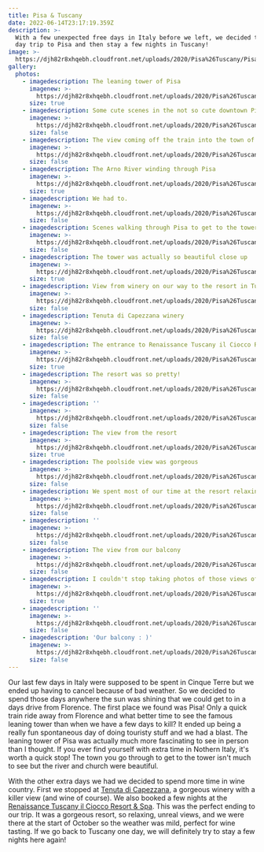 ```yaml
---
title: Pisa & Tuscany
date: 2022-06-14T23:17:19.359Z
description: >-
  With a few unexpected free days in Italy before we left, we decided to make a
  day trip to Pisa and then stay a few nights in Tuscany!
image: >-
  https://djh82r8xhqebh.cloudfront.net/uploads/2020/Pisa%26Tuscany/Pisa%26Tuscany_Blog-1.jpg
gallery:
  photos:
    - imagedescription: The leaning tower of Pisa
      imagenew: >-
        https://djh82r8xhqebh.cloudfront.net/uploads/2020/Pisa%26Tuscany/Pisa%26Tuscany_Blog-6.jpg
      size: true
    - imagedescription: Some cute scenes in the not so cute downtown Pisa
      imagenew: >-
        https://djh82r8xhqebh.cloudfront.net/uploads/2020/Pisa%26Tuscany/Pisa%26Tuscany_Blog-4.jpg
      size: false
    - imagedescription: The view coming off the train into the town of Pisa
      imagenew: >-
        https://djh82r8xhqebh.cloudfront.net/uploads/2020/Pisa%26Tuscany/Pisa%26Tuscany_Blog-1.jpg
      size: false
    - imagedescription: The Arno River winding through Pisa
      imagenew: >-
        https://djh82r8xhqebh.cloudfront.net/uploads/2020/Pisa%26Tuscany/Pisa%26Tuscany_Blog-3.jpg
      size: true
    - imagedescription: We had to.
      imagenew: >-
        https://djh82r8xhqebh.cloudfront.net/uploads/2020/Pisa%26Tuscany/Pisa%26Tuscany_Blog-5.jpg
      size: false
    - imagedescription: Scenes walking through Pisa to get to the tower
      imagenew: >-
        https://djh82r8xhqebh.cloudfront.net/uploads/2020/Pisa%26Tuscany/Pisa%26Tuscany_Blog-2.jpg
      size: false
    - imagedescription: The tower was actually so beautiful close up
      imagenew: >-
        https://djh82r8xhqebh.cloudfront.net/uploads/2020/Pisa%26Tuscany/Pisa%26Tuscany_Blog-7.jpg
      size: true
    - imagedescription: View from winery on our way to the resort in Tuscany
      imagenew: >-
        https://djh82r8xhqebh.cloudfront.net/uploads/2020/Pisa%26Tuscany/Pisa%26Tuscany_Blog-8.jpg
      size: false
    - imagedescription: Tenuta di Capezzana winery
      imagenew: >-
        https://djh82r8xhqebh.cloudfront.net/uploads/2020/Pisa%26Tuscany/Pisa%26Tuscany_Blog-9.jpg
      size: false
    - imagedescription: The entrance to Renaissance Tuscany il Ciocco Resort & Spa
      imagenew: >-
        https://djh82r8xhqebh.cloudfront.net/uploads/2020/Pisa%26Tuscany/Pisa%26Tuscany_Blog-12.jpg
      size: true
    - imagedescription: The resort was so pretty!
      imagenew: >-
        https://djh82r8xhqebh.cloudfront.net/uploads/2020/Pisa%26Tuscany/Pisa%26Tuscany_Blog-14.jpg
      size: false
    - imagedescription: ''
      imagenew: >-
        https://djh82r8xhqebh.cloudfront.net/uploads/2020/Pisa%26Tuscany/Pisa%26Tuscany_Blog-13.jpg
      size: false
    - imagedescription: The view from the resort
      imagenew: >-
        https://djh82r8xhqebh.cloudfront.net/uploads/2020/Pisa%26Tuscany/Pisa%26Tuscany_Blog-11.jpg
      size: true
    - imagedescription: The poolside view was gorgeous
      imagenew: >-
        https://djh82r8xhqebh.cloudfront.net/uploads/2020/Pisa%26Tuscany/Pisa%26Tuscany_Blog-15.jpg
      size: false
    - imagedescription: We spent most of our time at the resort relaxing by the pool
      imagenew: >-
        https://djh82r8xhqebh.cloudfront.net/uploads/2020/Pisa%26Tuscany/Pisa%26Tuscany_Blog-19.jpg
      size: false
    - imagedescription: ''
      imagenew: >-
        https://djh82r8xhqebh.cloudfront.net/uploads/2020/Pisa%26Tuscany/Pisa%26Tuscany_Blog-16.jpg
      size: false
    - imagedescription: The view from our balcony
      imagenew: >-
        https://djh82r8xhqebh.cloudfront.net/uploads/2020/Pisa%26Tuscany/Pisa%26Tuscany_Blog-10.jpg
      size: false
    - imagedescription: I couldn't stop taking photos of those views of Tuscany!
      imagenew: >-
        https://djh82r8xhqebh.cloudfront.net/uploads/2020/Pisa%26Tuscany/Pisa%26Tuscany_Blog-18.jpg
      size: true
    - imagedescription: ''
      imagenew: >-
        https://djh82r8xhqebh.cloudfront.net/uploads/2020/Pisa%26Tuscany/Pisa%26Tuscany_Blog-17.jpg
      size: false
    - imagedescription: 'Our balcony : )'
      imagenew: >-
        https://djh82r8xhqebh.cloudfront.net/uploads/2020/Pisa%26Tuscany/Pisa%26Tuscany_Blog-20.jpg
      size: false
---
```

Our last few days in Italy were supposed to be spent in Cinque Terre but we ended up having to cancel because of bad weather. So we decided to spend those days anywhere the sun was shining that we could get to in a days drive from Florence. The first place we found was Pisa! Only a quick train ride away from Florence and what better time to see the famous leaning tower than when we have a few days to kill? It ended up being a really fun spontaneous day of doing touristy stuff and we had a blast. The leaning tower of Pisa was actually much more fascinating to see in person than I thought. If you ever find yourself with extra time in Nothern Italy, it's worth a quick stop! The town you go through to get to the tower isn't much to see but the river and church were beautiful.

With the other extra days we had we decided to spend more time in wine country. First we stopped at [Tenuta di Capezzana](https://goo.gl/maps/Tmi53tHukzxMo93A7), a gorgeous winery with a killer view (and wine of course).  We also booked a few nights at the [Renaissance Tuscany il Ciocco Resort & Spa](https://goo.gl/maps/a7YcZe7WP9rET8PU8). This was the perfect ending to our trip.  It was a gorgeous resort, so relaxing, unreal views, and we were there at the start of October so the weather was mild, perfect for wine tasting. If we go back to Tuscany one day, we will definitely try to stay a few nights here again!
